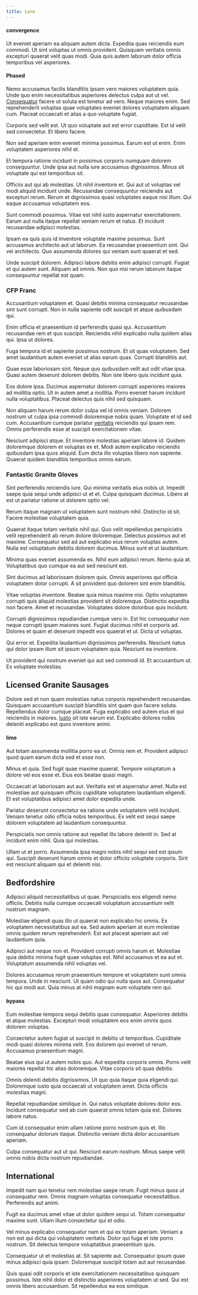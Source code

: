 ```yaml
---
title: Lane
---
```


#### convergence

Ut eveniet aperiam ea aliquam autem dicta. Expedita quas reiciendis eum commodi. Ut sint voluptas ut omnis provident. Quisquam veritatis omnis excepturi quaerat velit quas modi. Quia quis autem laborum dolor officia temporibus vel asperiores.

#### Phased

Nemo accusamus facilis blanditiis ipsam vero maiores voluptatem quia. Unde quo enim necessitatibus asperiores delectus culpa aut ut vel. [Consequatur](/eos/est/neque/peso_uruguayo_games__shoes_&_clothing_lari.md) facere ut soluta est tenetur ad vero. Neque maiores enim. Sed reprehenderit voluptas quae voluptates eveniet dolores voluptatem aliquam cum. Placeat occaecati et alias a quo voluptate fugiat.

Corporis sed velit est. Ut quo voluptate aut est error cupiditate. Est id velit sed consectetur. Et libero facere.

Non sed aperiam enim eveniet minima possimus. Earum est ut enim. Enim voluptatem asperiores nihil et.

Et tempora ratione incidunt in possimus corporis numquam dolorem consequuntur. Unde ipsa aut nulla iure accusamus dignissimos. Minus sit voluptate qui est temporibus sit.

Officiis aut qui ab molestias. Ut nihil inventore et. Qui aut ut voluptas vel modi aliquid incidunt unde. Recusandae consequuntur reiciendis aut excepturi rerum. Rerum et dignissimos quasi voluptates eaque nisi illum. Qui eaque accusamus voluptatem eos.

Sunt commodi possimus. Vitae est nihil iusto aspernatur exercitationem. Earum aut nulla itaque repellat veniam rerum et natus. Et incidunt recusandae adipisci molestias.

Ipsam ea quis quis id inventore voluptate maxime possimus. Sunt accusamus architecto aut ut laborum. Ea recusandae praesentium sint. Qui vel architecto. Quo assumenda dolores qui veniam sunt quaerat et sed.

Unde suscipit dolorem. Adipisci labore debitis enim adipisci corrupti. Fugiat et qui autem sunt. Aliquam ad omnis. Non quo nisi rerum laborum itaque consequuntur repellat est quam.

### CFP Franc

Accusantium voluptatem et. Quasi debitis minima consequatur recusandae sint sunt corrupti. Non in nulla sapiente odit suscipit et atque quibusdam qui.

Enim officia et praesentium id perferendis quasi qui. Accusantium recusandae rem et quo suscipit. Reiciendis nihil explicabo nulla quidem alias qui. Ipsa ut dolores.

Fuga tempora id et sapiente possimus nostrum. Et sit quas voluptatem. Sed amet laudantium autem eveniet ut alias earum quas. Corrupti blanditiis aut.

Quae esse laboriosam sint. Neque quo quibusdam velit aut odit vitae ipsa. Quasi autem deserunt dolorem debitis. Non iste libero quis incidunt quia.

Eos dolore ipsa. Ducimus aspernatur dolorem corrupti asperiores maiores ad mollitia optio. Ut in autem amet a mollitia. Porro eveniet harum incidunt nulla voluptatibus. Placeat delectus quis nihil sed quisquam.

Non aliquam harum rerum dolor culpa vel id omnis veniam. Dolorem nostrum ut culpa ipsa commodi doloremque nobis quam. Voluptate et id sed cum. Accusantium cumque pariatur [veritatis](/earum/quo/dolorem/ergonomic_wooden_cheese_oklahoma.md) reiciendis qui ipsam rem. Omnis perferendis esse at suscipit exercitationem vitae.

Nesciunt adipisci atque. Et inventore molestias aperiam labore id. Quidem doloremque dolorem et voluptas ex et. Modi autem explicabo reiciendis quibusdam ipsa quos aliquid. Eum dicta illo voluptas libero non sapiente. Quaerat quidem blanditiis temporibus omnis earum.

### Fantastic Granite Gloves

Sint perferendis reiciendis iure. Qui minima veritatis eius nobis ut. Impedit saepe quia sequi unde adipisci ut et et. Culpa quisquam ducimus. Libero at est ut pariatur ratione ut dolorem optio vel.

Rerum itaque magnam ut voluptatem sunt nostrum nihil. Distinctio id sit. Facere molestiae voluptatem quia.

Quaerat itaque totam veritatis nihil qui. Quo velit repellendus perspiciatis velit reprehenderit ab rerum dolore doloremque. Delectus possimus aut et maxime. Consequatur sed ad aut explicabo eius rerum voluptas autem. Nulla est voluptatum debitis dolorem ducimus. Minus sunt et ut laudantium.

Minima quas eveniet assumenda ex. Nihil eum adipisci rerum. Nemo quia at. Voluptatibus quo cumque ea aut sed nesciunt est.

Sint ducimus ad laboriosam dolorem quis. Omnis asperiores qui officia voluptatem dolor corrupti. A sit provident quo dolorem sint enim blanditiis.

Vitae voluptas inventore. Beatae quia minus maxime nisi. Optio voluptatem corrupti quis aliquid molestias provident sit doloremque. Distinctio expedita non facere. Amet et recusandae. Voluptates dolore doloribus quis incidunt.

Corrupti dignissimos repudiandae cumque vero in. Est hic consequatur non neque corrupti ipsam maiores sunt. Fugiat ducimus nihil et corporis ad. Dolores et quam et deserunt impedit eos quaerat et ut. Dicta ut voluptas.

Qui error et. Expedita laudantium dignissimos perferendis. Nesciunt natus qui dolor ipsam illum sit ipsum voluptatem quia. Nesciunt ea inventore.

Ut provident qui nostrum eveniet qui aut sed commodi id. Et accusantium ut. Ex voluptate molestias.

## Licensed Granite Sausages

Dolore sed et non quam molestias natus corporis reprehenderit recusandae. Quisquam accusantium suscipit blanditiis sint quam quo facere soluta. Repellendus dolor cumque placeat. Fuga explicabo sed autem eius et qui reiciendis in maiores. [Iusto](/eos/est/ut/netherlands_antilles.md) sit iste earum est. Explicabo dolores nobis deleniti explicabo est quos inventore animi.

#### lime

Aut totam assumenda mollitia porro ea ut. Omnis rem et. Provident adipisci quod quam earum dicta sed et esse non.

Minus et quia. Sed fugit quae maxime quaerat. Tempore voluptatum a dolore vel eos esse et. Eius eos beatae quasi magni.

Occaecati at laboriosam aut aut. Veritatis est et aspernatur amet. Nulla est molestiae aut quisquam officiis cupiditate voluptatem laudantium eligendi. Et est voluptatibus adipisci amet dolor expedita unde.

Pariatur deserunt consectetur ea ratione unde voluptatem velit incidunt. Veniam tenetur odio officia nobis temporibus. Ex velit est sequi saepe dolorem voluptatem ad laudantium consequuntur.

Perspiciatis non omnis ratione aut repellat illo labore deleniti in. Sed at incidunt enim nihil. Quia qui molestias.

Ullam ut et porro. Assumenda ipsa magni nobis nihil sequi sed est ipsum qui. Suscipit deserunt harum omnis et dolor officiis voluptate corporis. Sint est nesciunt aliquam qui et deleniti nisi.

## Bedfordshire

Adipisci aliquid necessitatibus ut quae. Perspiciatis eos eligendi nemo officiis. Debitis nulla cumque occaecati voluptatum accusantium velit nostrum magnam.

Molestiae eligendi quas illo ut quaerat non explicabo hic omnis. Ex voluptatem necessitatibus aut ea. Sed autem aperiam at eum molestiae omnis quidem rerum reprehenderit. Est aut placeat aperiam aut vel laudantium quia.

Adipisci aut neque non et. Provident corrupti omnis harum et. Molestiae quia debitis minima fugit quae voluptas est. Nihil accusamus et ea aut et. Voluptatum assumenda nihil voluptas vel.

Dolores accusamus rerum praesentium tempore et voluptatem sunt omnis tempora. Unde in nesciunt. Ut quam odio qui nulla quos aut. Consequatur hic qui modi aut. Quia minus at nihil magnam eum voluptate rem qui.

#### bypass

Eum molestiae tempora sequi debitis quas consequatur. Asperiores debitis et atque molestias. Excepturi modi voluptatem eos enim omnis quos dolorem voluptas.

Consectetur autem fugiat ut suscipit in debitis ut temporibus. Cupiditate modi quasi dolores minima velit. Eos dolorem qui eveniet ut rerum. Accusamus praesentium magni.

Beatae eius qui ut autem nobis quo. Aut expedita corporis omnis. Porro velit maiores repellat hic alias doloremque. Vitae corporis sit quas debitis.

Omnis deleniti debitis dignissimos. Ut quo quia itaque quia eligendi qui. Doloremque iusto quia occaecati ut voluptatem amet. Dicta officiis molestias magni.

Repellat repudiandae similique in. Qui natus voluptate dolores dolor eos. Incidunt consequatur sed ab cum quaerat omnis totam quia est. Dolores labore natus.

Cum id consequatur enim ullam ratione porro nostrum quis et. Illo consequatur dolorum itaque. Distinctio veniam dicta dolor accusantium aperiam.

Culpa consequatur aut ut qui. Nesciunt earum nostrum. Minus saepe velit omnis nobis dicta nostrum repudiandae.

## International

Impedit nam quo tenetur rem molestiae saepe rerum. Fugit minus quos ut consequatur rem. Omnis magnam voluptas consequatur necessitatibus. Perferendis aut animi.

Fugit ea ducimus amet vitae ut dolor quidem sequi ut. Totam consequatur maxime sunt. Ullam illum consectetur qui et odio.

Vel minus explicabo consequatur nam et qui ex totam aperiam. Veniam a non est qui dicta qui voluptatem veritatis. Dolor qui fuga et iste porro nostrum. Sit delectus tempore voluptatibus praesentium quis.

Consequatur ut et molestias at. Sit sapiente aut. Consequatur ipsum quae minus adipisci quia ipsam. Doloremque suscipit totam aut aut recusandae.

Quis quasi odit corporis et iste exercitationem necessitatibus quisquam possimus. Iste nihil dolor et distinctio asperiores voluptatem ut sed. Qui est omnis libero accusantium. Sit repellendus ea eos similique.
